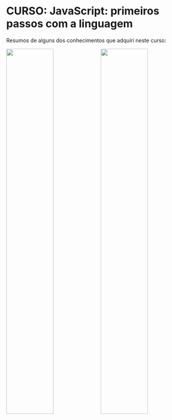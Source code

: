 # CURSO: JavaScript: primeiros passos com a linguagem

Resumos de alguns dos conhecimentos que adquiri neste curso:

<img width="50%" src="https://raw.githubusercontent.com/paulo-mesquita/Alura/main/Front-end/JavaScript_primeiros_passos/indo_al%C3%A9m/momentjs.png"><img width="50%" src="https://raw.githubusercontent.com/paulo-mesquita/Alura/main/Front-end/JavaScript_primeiros_passos/indo_al%C3%A9m/new_date.png">
